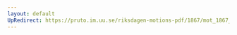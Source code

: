 ```yaml
---
layout: default
UpRedirect: https://pruto.im.uu.se/riksdagen-motions-pdf/1867/mot_1867__fk__reg/mot_1867__fk__reg-001.pdf
---
```


